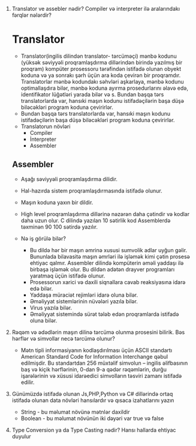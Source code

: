 1. Translator ve assebler nədir? Compiler və interpreter ilə aralarındakı fərqlər nələrdir?
    # Translator
    - Translator(ingilis dilindən translator- tərcüməçi) mənbə kodunu (yüksək səviyyəli proqramlaşdırma dillərindən birində yazılmış bir proqram) kompüter prosessoru tərəfindən istifadə olunan obyekt koduna və ya sonrakı şərh üçün ara koda çevirən bir proqramdır. Translatorlar mənbə kodundakı səhvləri aşkarlaya, mənbə kodunu optimallaşdıra bilər, mənbə koduna ayırma prosedurlarını əlavə edə, identifikator lüğətləri yarada bilər və s.
    Bundan başqa tərs translatorlarda var, hansıki maşın kodunu istifadəçilərin başa düşə biləcəkləri program koduna çevirirlər.
    - Bundan başqa tərs translatorlarda var, hansıki maşın kodunu istifadəçilərin başa düşə biləcəkləri program koduna çevirirlər.
    - Translatorun növləri
        - Compiler
        - İnterpreter
        - Assembler



    ## Assembler
    - Aşağı səviyyəli proqramlaşdırma dilidir.
    - Hal-hazırda sistem proqramlaşdırmasında istifadə olunur.
    - Maşın koduna yaxın bir dildir.
    - High level proqramlaşdırma dillərinə nəzərən daha çətindir və kodlar daha uzun olur. C dilində yazılan 10 sətirlik kod Assemblerdə təxminən 90 100 sətirdə yazılır.

    - Nə iş görülə bilər?
        - Bu dildə hər bir maşın əmrinə xususi sumvolik adlar uyğun gəlir. Bununlada bilavasitə maşın əmrləri ilə işləmək kimi çətin prosesə ehtiyac qalmır. Assembler dilində kompüterin əməli yaddaşı ilə birbaşa işləmək olur. Bu dildən adətən drayver programları yaratmaq üçün istifadə olunur.
        - Prosessorun xarici və daxili siqnallara cavab reaksiyasına idarə edə bilər.
        - Yaddaşa müraciət rejimləri idarə oluna bilər.
        - Əməliyyat sistemlərinin nüvələri yazıla bilər.
        - Virus yazıla bilər.
        - Əməliyyat sistemində sürət tələb edən proqramlarda istifadə oluna bilər.
    
2. Rəqəm və ədədlərin maşın dilinə tərcümə olunma prosesini bilirik. Bəs hərflər və simvollar necə tərcümə olunur?
    - Mətn tipli informasiyanın kodlaşdırılması üçün ASCII standartı American Standard Code for Information Interchange qəbul edilmişdir. Bu standartdan 256 müxtəlif simvolun – ingilis əlifbasının baş və kiçik hərflərinin, 0-dan 9-a qədər rəqəmlərin, durğu işarələrinin və xüsusi idarəedici simvolların təsviri zamanı istifadə edilir. 
3. Günümüzdə istifadə olunan Js,PHP,Python və C# dillərində ortaq istifadə olunan data növləri hansılardır və qısaca izahatlarını yazın
    - String - bu məlumat növünə mətnlər daxildir
    - Boolean - bu məlumat növünün iki dəyəri var true və false

4. Type Conversion ya da Type Casting nədir? Hansı hallarda ehtiyac duyulur
